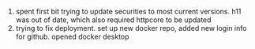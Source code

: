 1. spent first bit trying to update securities to most current versions. 
    h11 was out of date, which also required httpcore to be updated
2. trying to fix deployment. set up new docker repo, added new login info for github. opened docker desktop